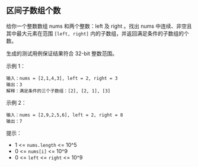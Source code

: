 ## 区间子数组个数

给你一个整数数组 nums 和两个整数：left 及 right 。找出 nums 中连续、非空且其中最大元素在范围 `[left, right]` 内的子数组，并返回满足条件的子数组的个数。

生成的测试用例保证结果符合 32-bit 整数范围。


示例 1：

```
输入：nums = [2,1,4,3], left = 2, right = 3
输出：3
解释：满足条件的三个子数组：[2], [2, 1], [3]
```

示例 2：

```
输入：nums = [2,9,2,5,6], left = 2, right = 8
输出：7
```

提示：

* 1 <= `nums.length` <= 10^5
* 0 <= `nums[i]` <= 10^9
* 0 <= `left` <= `right` <= 10^9